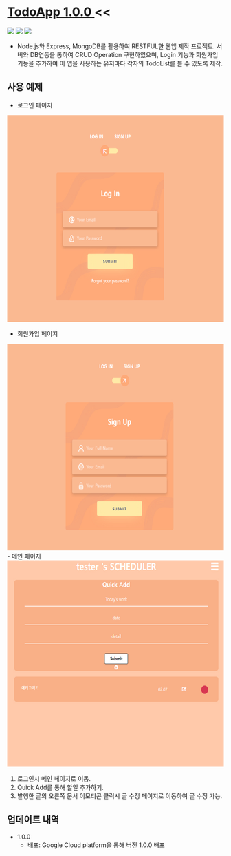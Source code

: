 # 
  

# <a href="https://todoapp-340515.dt.r.appspot.com/login"> TodoApp 1.0.0 <a/> <<


<img src="https://img.shields.io/badge/Node.js-339933?style=for-the-badge&logo=node.js&logoColor=white"> <img src="https://img.shields.io/badge/MongoDB-47A248?style=for-the-badge&logo=MongoDB&logoColor=white"> <img src="https://img.shields.io/badge/Javascript-F7DF1E?style=for-the-badge&logo=javascript&logoColor=white"> 
  
- Node.js와 Express, MongoDB를 활용하여 RESTFUL한 웹앱 제작 프로젝트. 서버와 DB연동을 통하여 CRUD Operation 구현하였으며, Login 기능과 회원가입 기능을 추가하여 이 앱을 사용하는 유저마다 각자의 TodoList를 볼 수 있도록 제작.

## 사용 예제
- 로그인 페이지  
<img src="1.jpg" width="720px" height="480px">
  
  - 회원가입 페이지
<img src="2.jpg" width="720px" height="480px">
  - 메인 페이지

<img src="3.jpg" width="720px" height="480px">

  
 1. 로그인시 메인 페이지로 이동.
 2. Quick Add를 통해 할일 추가하기.
 3. 발행한 글의 오른쪽 문서 이모티콘 클릭시 글 수정 페이지로 이동하여 글 수정 가능.
  
    



## 업데이트 내역

* 1.0.0
    * 배포: Google Cloud platform을 통해 버전 1.0.0 배포


